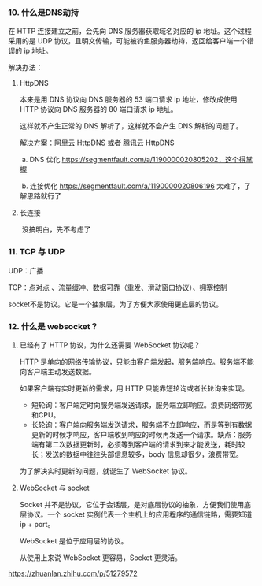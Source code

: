 ### 10. 什么是DNS劫持

在 HTTP 连接建立之前，会先向 DNS 服务器获取域名对应的 ip 地址。这个过程采用的是 UDP 协议，且明文传输，可能被钓鱼服务器劫持，返回给客户端一个错误的 ip 地址。

解决办法：

1. HttpDNS

   本来是用 DNS 协议向 DNS 服务器的 53 端口请求 ip 地址，修改成使用 HTTP 协议向 DNS 服务器的 80 端口请求 ip 地址。

   这样就不产生正常的 DNS 解析了，这样就不会产生 DNS 解析的问题了。

   解决方案：阿里云 HttpDNS 或者 腾讯云 HttpDNS

   ​	a. DNS 优化 https://segmentfault.com/a/1190000020805202，这个得掌握

   ​	b. 连接优化 https://segmentfault.com/a/1190000020806196 太难了，了解思路就行了

2. 长连接

   ​	没搞明白，先不考虑了

### 11. TCP 与 UDP

UDP：广播

TCP：点对点 、流量缓冲、数据可靠（重发、滑动窗口协议）、拥塞控制

socket不是协议。它是一个抽象层，为了方便大家使用更底层的协议。

### 12. 什么是 websocket？

1. 已经有了 HTTP 协议，为什么还需要 WebSocket 协议呢？

   HTTP 是单向的网络传输协议，只能由客户端发起，服务端响应。服务端不能向客户端主动发送数据。

   如果客户端有实时更新的需求，用 HTTP 只能靠短轮询或者长轮询来实现。

   - 短轮询：客户端定时向服务端发送请求，服务端立即响应。浪费网络带宽和CPU。
   - 长轮询：客户端向服务端发送请求，服务端不立即响应，而是等到有数据更新的时候才响应，客户端收到响应的时候再发送一个请求。缺点：服务端有第二次数据更新时，必须等到客户端的请求到来才能发送，耗时较长；发送的数据中往往头部信息较多，body 信息却很少，浪费带宽。

   为了解决实时更新的问题，就诞生了 WebSocket 协议。

2. WebSocket 与 socket

   Socket 并不是协议，它位于会话层，是对底层协议的抽象，方便我们使用底层协议。一个 socket 实例代表一个主机上的应用程序的通信链路，需要知道 ip + port。

   WebSocket 是位于应用层的协议。

   从使用上来说 WebSocket 更容易，Socket 更灵活。

https://zhuanlan.zhihu.com/p/51279572





